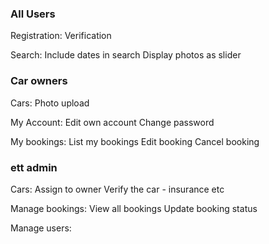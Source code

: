 ### All Users

Registration:
Verification 

Search:
Include dates in search
Display photos as slider

### Car owners

Cars:
Photo upload

My Account:
Edit own account
Change password

My bookings:
List my bookings
Edit booking
Cancel booking

### ett admin

Cars:
Assign to owner
Verify the car - insurance etc


Manage bookings:
View all bookings
Update booking status

Manage users:

